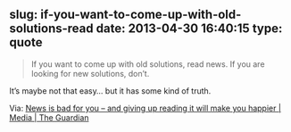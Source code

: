slug: if-you-want-to-come-up-with-old-solutions-read
date: 2013-04-30 16:40:15
type: quote
---

> If you want to come up with old solutions, read news. If you are looking for new solutions, don’t.

It’s maybe not that easy… but it has some kind of truth.

 Via: [News is bad for you – and giving up reading it will make you happier | Media | The Guardian](http://www.guardian.co.uk/media/2013/apr/12/news-is-bad-rolf-dobelli?CMP=twt_gu)
